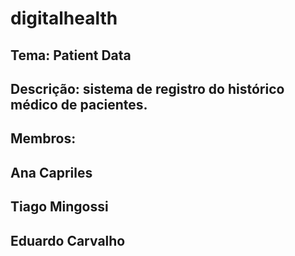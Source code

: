 # digitalhealth
## Tema: Patient Data
## Descrição: sistema de registro do histórico médico de pacientes.
## Membros: 
## Ana Capriles
## Tiago Mingossi
## Eduardo Carvalho
